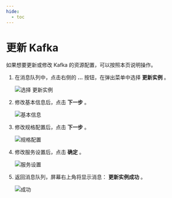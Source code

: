 ```yaml
---
hide:
  - toc
---
```


# 更新 Kafka

如果想要更新或修改 Kafka 的资源配置，可以按照本页说明操作。

1. 在消息队列中，点击右侧的 __...__ 按钮，在弹出菜单中选择 __更新实例__ 。

    ![选择 __更新实例__ ](https://docs.daocloud.io/daocloud-docs-images/docs/middleware/kafka/images/update01.png)

2. 修改基本信息后，点击 __下一步__ 。

    ![基本信息](https://docs.daocloud.io/daocloud-docs-images/docs/middleware/kafka/images/update02.png)

3. 修改规格配置后，点击 __下一步__ 。

    ![规格配置](https://docs.daocloud.io/daocloud-docs-images/docs/middleware/kafka/images/update03.png)

4. 修改服务设置后，点击 __确定__ 。

    ![服务设置](https://docs.daocloud.io/daocloud-docs-images/docs/middleware/kafka/images/update04.png)

5. 返回消息队列，屏幕右上角将显示消息： __更新实例成功__ 。

    ![成功](https://docs.daocloud.io/daocloud-docs-images/docs/middleware/kafka/images/update05.png)
